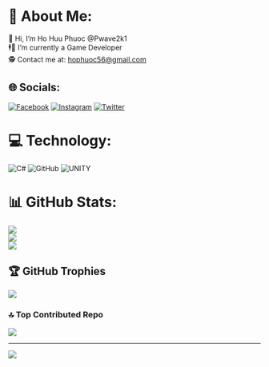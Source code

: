 # 💫 About Me:
👋 Hi, I’m Ho Huu Phuoc @Pwave2k1
<br>🕴️💼 I’m currently a Game Developer
<br>🕵️ Contact me at: hophuoc56@gmail.com


## 🌐 Socials:
[![Facebook](https://img.shields.io/badge/Facebook-%231877F2.svg?logo=Facebook&logoColor=white)](https://facebook.com/pwave.itsme/) 
[![Instagram](https://img.shields.io/badge/Instagram-%23E4405F.svg?logo=Instagram&logoColor=white)](https://instagram.com/phuocne_/)
[![Twitter](https://img.shields.io/badge/Twitter-%231DA1F2.svg?logo=Twitter&logoColor=white)](https://twitter.com/phuocphuocisme) 

# 💻 Technology:
![C#](https://img.shields.io/badge/c%23-%23239120.svg?style=for-the-badge&logo=c-sharp&logoColor=white) 
![GitHub](https://img.shields.io/badge/GitHub-%23121011.svg?style=for-the-badge&logo=github&logoColor=white) 
![UNITY](https://img.shields.io/badge/Unity-%2320232a.svg?style=for-the-badge&logo=unity&logoColor=white)
# 📊 GitHub Stats:
![](https://github-readme-stats.vercel.app/api?username=Pwave2K1&theme=dracula&hide_border=false&include_all_commits=true&count_private=false)<br/>
![](https://github-readme-streak-stats.herokuapp.com/?user=Pwave2K1&theme=dracula&hide_border=false)<br/>
![](https://github-readme-stats.vercel.app/api/top-langs/?username=Pwave2K1&theme=dracula&hide_border=false&include_all_commits=true&count_private=false&layout=compact)

## 🏆 GitHub Trophies
![](https://github-profile-trophy.vercel.app/?username=Pwave2k1&theme=radical&no-frame=false&no-bg=false&margin-w=4)

### 🔝 Top Contributed Repo
![](https://github-contributor-stats.vercel.app/api?username=Pwave2k1&limit=5&theme=tokyonight&combine_all_yearly_contributions=true)

---
[![](https://visitcount.itsvg.in/api?id=Pwave2k1&icon=5&color=1)](https://visitcount.itsvg.in)

<!-- Proudly created with GPRM ( https://gprm.itsvg.in ) -->
